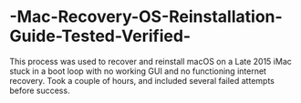 # -Mac-Recovery-OS-Reinstallation-Guide-Tested-Verified-
This process was used to recover and reinstall macOS on a Late 2015 iMac stuck in a boot loop with no working GUI and no  functioning internet recovery. Took a couple of hours, and included several failed attempts before success.
